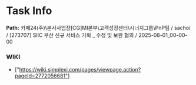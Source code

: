 # Task Info

**Path:** 카페24(주)\본사사업장\[CG]MI본부\고객성장센터\시너지그룹\PnP팀 / sachoi / [273707] SIIC 부산 신규 서비스 기획 _ 수정 및 보완 협의 / 2025-08-01_00-00-00

### WIKI
- ["https://wiki.simplexi.com/pages/viewpage.action?pageId=2772056681"]

